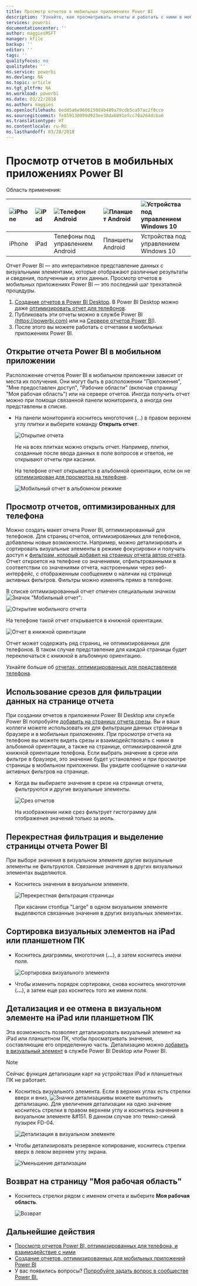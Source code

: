 ```yaml
---
title: Просмотр отчетов в мобильных приложениях Power BI
description: 'Узнайте, как просматривать отчеты и работать с ними в мобильных приложениях Power BI на телефоне или планшетном ПК. Вы можете создавать отчеты в службе Power BI или в приложении Power BI Desktop, а затем работать с ними в мобильных приложениях. '
services: powerbi
documentationcenter: ''
author: maggiesMSFT
manager: kfile
backup: ''
editor: ''
tags: ''
qualityfocus: no
qualitydate: ''
ms.service: powerbi
ms.devlang: NA
ms.topic: article
ms.tgt_pltfrm: NA
ms.workload: powerbi
ms.date: 03/22/2018
ms.author: maggies
ms.openlocfilehash: 6edd5a6e9606150d4b489a79cdb5ca57ac2f8cce
ms.sourcegitcommit: fe859130099d923ee30da6091efcc70a264dcba6
ms.translationtype: HT
ms.contentlocale: ru-RU
ms.lasthandoff: 03/28/2018
---
```

# <a name="explore-reports-in-the-power-bi-mobile-apps"></a>Просмотр отчетов в мобильных приложениях Power BI
Область применения:

| ![iPhone](media/mobile-reports-in-the-mobile-apps/ios-logo-40-px.png) | ![iPad](media/mobile-reports-in-the-mobile-apps/ios-logo-40-px.png) | ![Телефон Android](media/mobile-reports-in-the-mobile-apps/android-logo-40-px.png) | ![Планшет Android](media/mobile-reports-in-the-mobile-apps/android-logo-40-px.png) | ![Устройства под управлением Windows 10](media/mobile-reports-in-the-mobile-apps/win-10-logo-40-px.png) |
|:--- |:--- |:--- |:--- |:--- |
| iPhone |iPad |Телефоны под управлением Android |Планшеты Android |Устройства под управлением Windows 10 |

Отчет Power BI — это интерактивное представление данных с визуальными элементами, которые отображают различные результаты и сведения, полученные из этих данных. Просмотр отчетов в мобильных приложениях Power BI — это последний шаг трехэтапной процедуры.

1. [Создание отчетов в Power BI Desktop](desktop-report-view.md). В Power BI Desktop можно даже [оптимизировать отчет для телефонов](mobile-apps-view-phone-report.md). 
2. Публиковать эти отчеты можно в службе Power BI [(https://powerbi.com)](https://powerbi.com) или на [Сервере отчетов Power BI](report-server/get-started.md)).  
3. После этого вы можете работать с отчетами в мобильных приложениях Power BI.

## <a name="open-a-power-bi-report-in-the-mobile-app"></a>Открытие отчета Power BI в мобильном приложении
Расположение отчетов Power BI в мобильном приложении зависит от места их получения. Они могут быть в расположении "Приложения", "Мне предоставлен доступ", "Рабочие области" (включая страницу "Моя рабочая область") или на сервере отчетов. Иногда получить отчет можно при помощи связанной панели мониторинга, а иногда они представлены в списке.

* На панели мониторинга коснитесь многоточия (...) в правом верхнем углу плитки и выберите команду **Открыть отчет**.
  
  ![Открытие отчета](media/mobile-reports-in-the-mobile-apps/power-bi-android-open-report-tile.png)
  
  Не на всех плитках можно открыть отчет. Например, плитки, созданные после ввода данных в поле вопросов и ответов, не открывают отчеты при касании. 
  
  На телефоне отчет открывается в альбомной ориентации, если он не [оптимизирован для просмотра на телефоне](mobile-reports-in-the-mobile-apps.md#view-reports-optimized-for-phones).
  
  ![Мобильный отчет в альбомном режиме](media/mobile-reports-in-the-mobile-apps/power-bi-iphone-report-landscape.png)

## <a name="view-reports-optimized-for-phones"></a>Просмотр отчетов, оптимизированных для телефона
Можно создать макет отчета Power BI, оптимизированный для телефонов. Для страниц отчетов, оптимизированных для телефонов, добавлены новые возможности. Например, можно детализировать и сортировать визуальные элементы в режиме фокусировки и получать доступ к [фильтрам, который добавил на страницу отчета автор отчета](mobile-apps-view-phone-report.md#filter-the-report-page-on-a-phone). Отчет откроется на телефоне со значениями, отфильтрованными в соответствии со значениями отчета, настроенными через веб-интерфейс, с отображенным сообщением о наличии на странице активных фильтров. Фильтры можно изменять прямо в телефоне.

В списке оптимизированный отчет отмечен специальным значком ![Значок "Мобильный отчет"](media/mobile-reports-in-the-mobile-apps/power-bi-phone-report-icon.png):

![Открытие мобильного отчета](media/mobile-reports-in-the-mobile-apps/power-bi-android-phone-report.png)

На телефоне такой отчет открывается в книжной ориентации.

![Отчет в книжной ориентации](media/mobile-reports-in-the-mobile-apps/07-power-bi-phone-report-portrait.png)

 Отчет может содержать ряд страниц, не оптимизированных для телефонов. В таком случае представление для каждой страницы будет переключаться с книжной в альбомную ориентацию.

Узнайте больше об [отчетах, оптимизированных для представления телефона](mobile-apps-view-phone-report.md).

## <a name="use-slicers-to-filter-a-report-page"></a>Использование срезов для фильтрации данных на странице отчета
При создании отчетов в приложении Power BI Desktop или службе Power BI попробуйте [добавить на страницу отчета срезы](power-bi-visualization-slicers.md). Вы и ваши коллеги можете использовать их для фильтрации данных страницы в браузере и в мобильных приложениях. При просмотре отчета на телефоне вы можете видеть срезы и взаимодействовать с ними в альбомной ориентации, а также на странице, оптимизированной для книжной ориентации телефона. Если выбрать значение в срезе или фильтре в браузере, это значение будет установлено и при просмотре страницы в мобильном приложении. Вы увидите сообщение о наличии активных фильтров на странице.  

* Когда вы выбираете значение в срезе на странице отчета, фильтруются и другие визуальные элементы.
  
  ![Срез отчетов](media/mobile-reports-in-the-mobile-apps/power-bi-android-tablet-report-slicer.png)
  
  На изображении ниже срез фильтрует гистограмму для отображения значений только за июль.

## <a name="cross-filter-and-highlight-a-power-bi-report-page"></a>Перекрестная фильтрация и выделение страницы отчета Power BI
При выборе значения в визуальном элементе другие визуальные элементы не фильтруются. Связанные значения в других визуальных элементах выделяются.

* Коснитесь значения в визуальном элементе.
  
  ![Перекрестная фильтрация страницы](media/mobile-reports-in-the-mobile-apps/power-bi-android-tablet-report-highlight.png)
  
  При касании столбца "Large" в одном визуальном элементе выделяются связанные значения в других визуальных элементах. 

## <a name="sort-a-visual-on-an-ipad-or-a-tablet"></a>Сортировка визуальных элементов на iPad или планшетном ПК
* Коснитесь диаграммы, многоточия (**…**), а затем коснитесь имени поля.
  
   ![Сортировка визуального элемента](media/mobile-reports-in-the-mobile-apps/power-bi-android-tablet-report-sort.png)
* Чтобы изменить порядок сортировки, снова коснитесь многоточия (**...**), а затем еще раз коснитесь того же имени поля.

## <a name="drill-down-and-up-in-a-visual-on-an-ipad-or-a-tablet"></a>Детализация и ее отмена в визуальном элементе на iPad или планшетном ПК
Эта возможность позволяет детализировать визуальный элемент на iPad или планшетном ПК, чтобы просматривать значения, составляющие его определенную часть. Детализацию можно [добавить в визуальный элемент](power-bi-visualization-drill-down.md) в службе Power BI Desktop или Power BI. 

> [!NOTE]
> Сейчас функция детализации карт на устройствах iPad и планшетных ПК не работает.
> 
> 

* Коснитесь визуального элемента. Если в верхних углах есть стрелки вверх и вниз, ![Значки детализации](media/mobile-reports-in-the-mobile-apps/power-bi-mobile-drill-up-down.png)вы можете выполнить детализацию. Для увеличения детализации на одно значение коснитесь стрелки в правом верхнем углу и коснитесь значения в визуальном элементе &#151. В данном случае это темно-синий пузырек FD-04.
  
  ![Детализация в визуальном элементе](media/mobile-reports-in-the-mobile-apps/power-bi-mobile-drill-down-one.png)
* Чтобы детализировать резервное копирование, коснитесь стрелки вверх в левом верхнем углу экрана.
  
  ![Уменьшение детализации](media/mobile-reports-in-the-mobile-apps/power-bi-mobile-drill-up.png)

## <a name="go-back-to-my-workspace"></a>Возврат на страницу "Моя рабочая область"
* Коснитесь стрелки рядом с именем отчета и выберите **Моя рабочая область**.
  
  ![Возврат](media/mobile-reports-in-the-mobile-apps/power-bi-iphone-report-back.png)

## <a name="next-steps"></a>Дальнейшие действия
* [Просмотр отчетов Power BI, оптимизированных для телефона, и взаимодействие с ними](mobile-apps-view-phone-report.md)
* [Создание отчетов, оптимизированных для мобильных приложений Power BI](desktop-create-phone-report.md)
* У вас появились вопросы? [Попробуйте задать вопрос в сообществе Power BI.](http://community.powerbi.com/)

